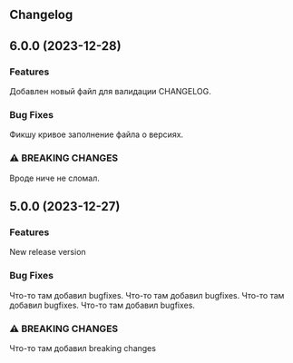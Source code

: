 ## Changelog

## 6.0.0 (2023-12-28)

### Features

Добавлен новый файл для валидации CHANGELOG.

### Bug Fixes

Фикшу кривое заполнение файла о версиях.

### ⚠ BREAKING CHANGES

Вроде ниче не сломал.

## 5.0.0 (2023-12-27)

### Features

New release version

### Bug Fixes

Что-то там добавил bugfixes. Что-то там добавил bugfixes. Что-то там добавил bugfixes. Что-то там добавил bugfixes.

### ⚠ BREAKING CHANGES

Что-то там добавил breaking changes
